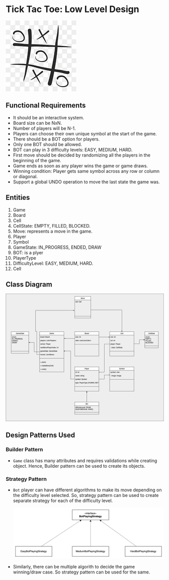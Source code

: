 # Tick Tac Toe: Low Level Design

![game-img.png](game-img.png)

## Functional Requirements

* It should be an interactive system.
* Board size can be NxN.
* Number of players will be N-1.
* Players can choose their own unique symbol at the start of the game.
* There should be a BOT option for players.
* Only one BOT should be allowed.
* BOT can play in 3 difficulty levels: EASY, MEDIUM, HARD.
* First move should be decided by randomizing all the players in the beginning of the game.
* Game ends as soon as any player wins the game or game draws.
* Winning condition: Player gets same symbol across any row or column or diagonal.
* Support a global UNDO operation to move the last state the game was.


## Entities

1. Game
2. Board
3. Cell
4. CellState: EMPTY, FILLED, BLOCKED.
5. Move: represents a move in the game.
6. Player 
7. Symbol 
8. GameState: IN_PROGRESS, ENDED, DRAW 
9. BOT: is a plyer 
10. PlayerType 
11. DifficultyLevel: EASY, MEDIUM, HARD. 
12. Cell


## Class Diagram

![tictactoe-class-diagram.png](tictactoe-class-diagram.png)

## Design Patterns Used

### Builder Pattern

* `Game` class has many attributes and requires validations while creating object. Hence, Builder pattern can be used to create its objects.

### Strategy Pattern

* `Bot` player can have different algorithms to make its move depending on the difficulty level selected.
   So, strategy pattern can be used to create separate strategy for each of the difficulty level.
    
    ![img.png](bot-playing-strategy.png)

* Similarly, there can be multiple algorith to decide the game winning/draw case. So strategy pattern can be used for the same. 